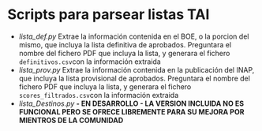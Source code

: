 # Scripts para parsear listas TAI
* *lista_def.py* Extrae la información contenida en el BOE, o la porcion del mismo, que incluya la lista definitiva de aprobados. Preguntara el nombre del fichero PDF que incluya la lista, y generara el fichero `definitivos.csv`con la información extraida
* *lista_prov.py* Extrae la información contenida en la publicación del INAP, que incluya la lista provisional de aprobados. Preguntara el nombre del fichero PDF que incluya la lista, y generara el fichero `scores_filtrados.csv`con la información extraida
* *lista_Destinos.py* **- EN DESARROLLO - LA VERSION INCLUIDA NO ES FUNCIONAL PERO SE OFRECE LIBREMENTE PARA SU MEJORA POR MIENTROS DE LA COMUNIDAD**
